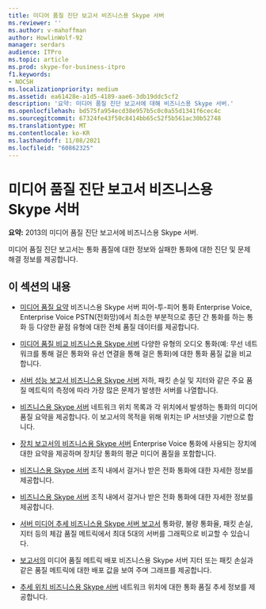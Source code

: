 ```yaml
---
title: 미디어 품질 진단 보고서 비즈니스용 Skype 서버
ms.reviewer: ''
ms.author: v-mahoffman
author: HowlinWolf-92
manager: serdars
audience: ITPro
ms.topic: article
ms.prod: skype-for-business-itpro
f1.keywords:
- NOCSH
ms.localizationpriority: medium
ms.assetid: ea61428e-a1d5-4189-aae6-3db19ddc5cf2
description: '요약: 미디어 품질 진단 보고서에 대해 비즈니스용 Skype 서버.'
ms.openlocfilehash: bd575fa954ecd38e957b5c0c0a55d1341f6cec4c
ms.sourcegitcommit: 67324fe43f50c8414bb65c52f5b561ac30b52748
ms.translationtype: MT
ms.contentlocale: ko-KR
ms.lasthandoff: 11/08/2021
ms.locfileid: "60862325"
---
```

# <a name="media-quality-diagnostic-reports-in-skype-for-business-server"></a>미디어 품질 진단 보고서 비즈니스용 Skype 서버
 
**요약:** 2013의 미디어 품질 진단 보고서에 비즈니스용 Skype 서버.
  
미디어 품질 진단 보고서는 통화 품질에 대한 정보와 실패한 통화에 대한 진단 및 문제 해결 정보를 제공합니다.
  
## <a name="in-this-section"></a>이 섹션의 내용

- [미디어 품질 요약](summary.md) 비즈니스용 Skype 서버 피어-투-피어 통화 Enterprise Voice, Enterprise Voice PSTN(전화망)에서 최소한 부분적으로 종단 간 통화를 하는 통화 등 다양한 끝점 유형에 대한 전체 품질 데이터를 제공합니다.
    
- [미디어 품질 비교 비즈니스용 Skype 서버](comparison.md) 다양한 유형의 오디오 통화(예: 무선 네트워크를 통해 걸은 통화와 유선 연결을 통해 걸은 통화)에 대한 통화 품질 값을 비교합니다.
    
- [서버 성능 보고서 비즈니스용 Skype 서버](server-performance.md) 저하, 패킷 손실 및 지터와 같은 주요 품질 메트릭의 측정에 따라 가장 많은 문제가 발생한 서버를 나열합니다.
    
- [비즈니스용 Skype 서버](location-report.md) 네트워크 위치 목록과 각 위치에서 발생하는 통화의 미디어 품질 요약을 제공합니다. 이 보고서의 목적을 위해 위치는 IP 서브넷을 기반으로 합니다.
    
- [장치 보고서의 비즈니스용 Skype 서버](device-report.md) Enterprise Voice 통화에 사용되는 장치에 대한 요약을 제공하며 장치당 통화의 평균 미디어 품질을 포함합니다.
    
- [비즈니스용 Skype 서버](call-list-report-0.md) 조직 내에서 걸거나 받은 전화 통화에 대한 자세한 정보를 제공합니다.
    
- [비즈니스용 Skype 서버](call-detail-report.md) 조직 내에서 걸거나 받은 전화 통화에 대한 자세한 정보를 제공합니다.
    
- [서버 미디어 추세 비즈니스용 Skype 서버 보고서](server-media-quality-trend-report.md) 통화량, 불량 통화율, 패킷 손실, 지터 등의 체감 품질 메트릭에서 최대 5대의 서버를 그래픽으로 비교할 수 있습니다.
    
- [보고서의](media-quality-metrics-distribution-report.md) 미디어 품질 메트릭 배포 비즈니스용 Skype 서버 지터 또는 패킷 손실과 같은 품질 메트릭에 대한 배포 값을 보여 주며 그래프를 제공합니다.
    
- [추세 위치 비즈니스용 Skype 서버](location-trend-report.md) 네트워크 위치에 대한 통화 품질 추세 정보를 제공합니다.
    

